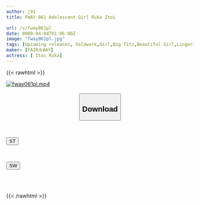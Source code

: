 ```yaml
---
author: j91
title: FWAY-061 Adolescent Girl Ruka Itoi

url: /v/fway061pl
date: 0000-04-04T01:06:00Z
image: "fway061pl.jpg"
tags: [Upcoming releases, Solowork,Girl,Big Tits,Beautiful Girl,Lingerie,Mini,Image Video	]
maker: [FAIR＆WAY]
actress: [ Itoi Ruka]
---
```



{{< rawhtml >}}

<div class="video" data-videoid="pending_link.html">
    <a href="javascript:;">
        <img src="/v/fway061pl/fway061pl.jpg" width="WIDTH" height="HEIGHT" alt="fway061pl.mp4" loading="lazy">
    </a>
</div>

<script type="text/javascript" src="https://j91.asia/asset/on-demand-pend.js"></script>

<br>
  <link rel="stylesheet" href="https://j91.asia/asset/bs5.css">
  
  <center>
  <button class="btn btn-primary" type="button" data-bs-toggle="collapse" data-bs-target=".multi-collapse" aria-expanded="false" aria-controls="multiCollapseExample1 multiCollapseExample2"><h2>Download</h2></button></center>
</p>
<div class="row">
  <div class="col">
    <div class="collapse multi-collapse" id="multiCollapseExample1">
      <div class="card card-body">
	      	      <br>
<div class="buttons">  
<p><a href="https://j91.asia/pending_link.html" target="_blank"><button class="btn-hover color-3"><i class="fa fa-download"></i> ST</button></a></p></div>
    </div>
  </div>
</div>
  <div class="col">
    <div class="collapse multi-collapse" id="multiCollapseExample2">
      <div class="card card-body">
	      <br>
<div class="buttons">
<p><a href="https://j91.asia/pending_link.html" target="_blank"><button class="btn-hover color-2"><i class="fa fa-download"></i> SW</button></a></p></div>
<br><br>
      </div>
    </div>
  </div>
</div>

{{< /rawhtml >}}